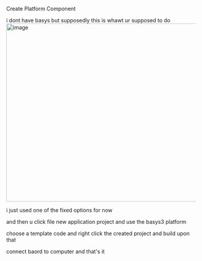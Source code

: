 Create Platform Component

i dont have basys but supposedly this is whawt ur supposed to do
<img width="579" height="474" alt="image" src="https://github.com/user-attachments/assets/24b2065e-f843-48d1-9a77-d7a94de174ff" />

i just used one of the fixed options for now

and then u click file new application project and use the basys3 platform

choose a template code  and right click the created project and build upon that 

connect baord to computer and that's it
